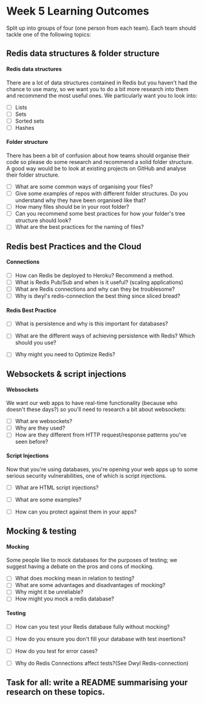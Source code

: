 # Week 5 Learning Outcomes

Split up into groups of four (one person from each team). Each team should tackle one of the following topics:

## Redis data structures & folder structure

#### Redis data structures
There are a lot of data structures contained in Redis but you haven't had the chance to use many, so we want you to do a bit more research into them and recommend the most useful ones. We particularly want you to look into:

* [ ] Lists
* [ ] Sets
* [ ] Sorted sets
* [ ] Hashes

#### Folder structure
There has been a bit of confusion about how teams should organise their code so please do some research and recommend a solid folder structure. A good way would be to look at existing projects on GitHub and analyse their folder structure.

* [ ] What are some common ways of organising your files?
* [ ] Give some examples of repos with different folder structures. Do you understand why they have been organised like that?
* [ ] How many files should be in your root folder?
* [ ] Can you recommend some best practices for how your folder's tree structure should look?
* [ ] What are the best practices for the naming of files?

## Redis best Practices and the Cloud

#### Connections

* [ ] How can Redis be deployed to Heroku? Recommend a method.
* [ ] What is Redis Pub/Sub and when is it useful? (scaling applications)
* [ ] What are Redis connections and why can they be troublesome?
* [ ] Why is dwyl's redis-connection the best thing since sliced bread?

#### Redis Best Practice

* [ ] What is persistence and why is this important for databases?
* [ ] What are the different ways of achieving persistence with Redis? Which should you use?
* [ ] Why might you need to Optimize Redis?


## Websockets & script injections

#### Websockets

We want our web apps to have real-time functionality (because who doesn't these days?) so you'll need to research a bit about websockets:

* [ ] What are websockets?
* [ ] Why are they used?
* [ ] How are they different from HTTP request/response patterns you've seen before?

#### Script Injections
Now that you're using databases, you're opening your web apps up to some serious security vulnerabilities, one of which is script injections.

* [ ] What are HTML script injections?
* [ ] What are some examples?
* [ ] How can you protect against them in your apps?


## Mocking & testing
#### Mocking
Some people like to mock databases for the purposes of testing; we suggest having a debate on the pros and cons of mocking.

* [ ] What does mocking mean in relation to testing?
* [ ] What are some advantages and disadvantages of mocking?
* [ ] Why might it be unreliable?
* [ ] How might you mock a redis database?

#### Testing
* [ ] How can you test your Redis database fully without mocking?
* [ ] How do you ensure you don't fill your database with test insertions?
* [ ] How do you test for error cases?
* [ ] Why do Redis Connections affect tests?(See Dwyl Redis-connection)


## Task for all: write a README summarising your research on these topics.
